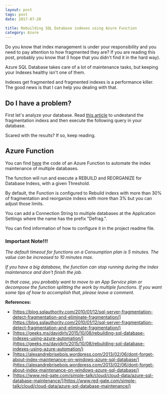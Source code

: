 ```yaml
---
layout: post
tags: post
date: 2017-07-20

title: Rebuilding SQL Database indexes using Azure Function
category: Azure
---
```


Do you know that index management is under your responsibility and you need to pay attention to how fragmented they are? If you are reading this post, probably you know that (I hope that you didn't find it in the hard way).

Azure SQL Database takes care of a lot of maintenance tasks, but keeping your Indexes healthy isn't one of them.

Indexes get fragmented and fragmented indexes is a performance killer. The good news is that I can help you dealing with that.

## Do I have a problem?

First let's analyze your database. Read [this article](https://blog.sqlauthority.com/2010/01/12/sql-server-fragmentation-detect-fragmentation-and-eliminate-fragmentation/) to undestand the fragmentation indexs and then execute the following query in your database.

<script src="https://gist.github.com/gsferreira/fbb3419a367730f53922f0809991d264.js"></script>

Scared with the results? If so, keep reading.

## Azure Function

You can find [here](https://github.com/gsferreira/AzureFunctionSQLDefrag) the code of an Azure Function to automate the index maintenance of multiple databases.

The function will run and execute a REBUILD and REORGANIZE for Database Indexs, with a given Threshold.

By default, the Function is configured to Rebuild indexs with more than 30% of fragmentation and reorganize indexs with more than 3% but you can adjust those limits.

You can add a Connection String to multiple databases at the Application Settings where the name has the prefix "Defrag.".

You can find information of how to configure it in the project readme file.

### Important Note!!!

_The default timeout for functions on a Consumption plan is 5 minutes. The value can be increased to 10 minutes max._

_If you have a big database, the function can stop running during the index maintenance and don't finish the job._

_In that case, you probably want to move to an App Service plan or decompose the function splitting the work by multiple functions. If you want some tips of how to accomplish that, please leave a comment._

**References:**

- [https://blog.sqlauthority.com/2010/01/12/sql-server-fragmentation-detect-fragmentation-and-eliminate-fragmentation/](https://blog.sqlauthority.com/2010/01/12/sql-server-fragmentation-detect-fragmentation-and-eliminate-fragmentation/)
- [https://geeks.ms/davidjrh/2015/10/08/rebuilding-sql-database-indexes-using-azure-automation/](https://geeks.ms/davidjrh/2015/10/08/rebuilding-sql-database-indexes-using-azure-automation/)
- [https://alexandrebrisebois.wordpress.com/2013/02/06/dont-forget-about-index-maintenance-on-windows-azure-sql-database/](https://alexandrebrisebois.wordpress.com/2013/02/06/dont-forget-about-index-maintenance-on-windows-azure-sql-database/)
- [https://www.red-gate.com/simple-talk/cloud/cloud-data/azure-sql-database-maintenance/](https://www.red-gate.com/simple-talk/cloud/cloud-data/azure-sql-database-maintenance/)
